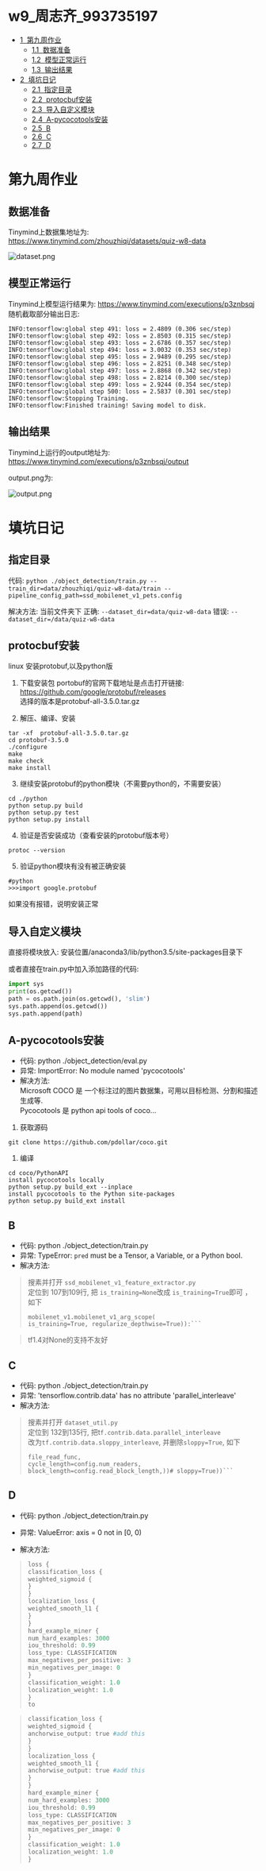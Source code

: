 
<h1>w9_周志齐_993735197<span class="tocSkip"></span></h1>
<div class="toc"><ul class="toc-item"><li><span><a href="#第九周作业" data-toc-modified-id="第九周作业-1"><span class="toc-item-num">1&nbsp;&nbsp;</span>第九周作业</a></span><ul class="toc-item"><li><span><a href="#数据准备" data-toc-modified-id="数据准备-1.1"><span class="toc-item-num">1.1&nbsp;&nbsp;</span>数据准备</a></span></li><li><span><a href="#模型正常运行" data-toc-modified-id="模型正常运行-1.2"><span class="toc-item-num">1.2&nbsp;&nbsp;</span>模型正常运行</a></span></li><li><span><a href="#输出结果" data-toc-modified-id="输出结果-1.3"><span class="toc-item-num">1.3&nbsp;&nbsp;</span>输出结果</a></span></li></ul></li><li><span><a href="#填坑日记" data-toc-modified-id="填坑日记-2"><span class="toc-item-num">2&nbsp;&nbsp;</span>填坑日记</a></span><ul class="toc-item"><li><span><a href="#指定目录" data-toc-modified-id="指定目录-2.1"><span class="toc-item-num">2.1&nbsp;&nbsp;</span>指定目录</a></span></li><li><span><a href="#protocbuf安装" data-toc-modified-id="protocbuf安装-2.2"><span class="toc-item-num">2.2&nbsp;&nbsp;</span>protocbuf安装</a></span></li><li><span><a href="#导入自定义模块" data-toc-modified-id="导入自定义模块-2.3"><span class="toc-item-num">2.3&nbsp;&nbsp;</span>导入自定义模块</a></span></li><li><span><a href="#A-pycocotools安装" data-toc-modified-id="A-pycocotools安装-2.4"><span class="toc-item-num">2.4&nbsp;&nbsp;</span>A-pycocotools安装</a></span></li><li><span><a href="#B" data-toc-modified-id="B-2.5"><span class="toc-item-num">2.5&nbsp;&nbsp;</span>B</a></span></li><li><span><a href="#C" data-toc-modified-id="C-2.6"><span class="toc-item-num">2.6&nbsp;&nbsp;</span>C</a></span></li><li><span><a href="#D" data-toc-modified-id="D-2.7"><span class="toc-item-num">2.7&nbsp;&nbsp;</span>D</a></span></li></ul></li></ul></div>

# 第九周作业

## 数据准备

Tinymind上数据集地址为: https://www.tinymind.com/zhouzhiqi/datasets/quiz-w8-data

![dataset.png](https://raw.githubusercontent.com/zhouzhiqi/Deep-Learning/master/HomeWork/tmp/dataset.png)

## 模型正常运行

Tinymind上模型运行结果为: https://www.tinymind.com/executions/p3znbsqj
随机截取部分输出日志:

```
INFO:tensorflow:global step 491: loss = 2.4809 (0.306 sec/step)
INFO:tensorflow:global step 492: loss = 2.8503 (0.315 sec/step)
INFO:tensorflow:global step 493: loss = 2.6786 (0.357 sec/step)
INFO:tensorflow:global step 494: loss = 3.0032 (0.353 sec/step)
INFO:tensorflow:global step 495: loss = 2.9489 (0.295 sec/step)
INFO:tensorflow:global step 496: loss = 2.8251 (0.348 sec/step)
INFO:tensorflow:global step 497: loss = 2.8868 (0.342 sec/step)
INFO:tensorflow:global step 498: loss = 2.8214 (0.300 sec/step)
INFO:tensorflow:global step 499: loss = 2.9244 (0.354 sec/step)
INFO:tensorflow:global step 500: loss = 2.5837 (0.301 sec/step)
INFO:tensorflow:Stopping Training.
INFO:tensorflow:Finished training! Saving model to disk.
```

## 输出结果
Tinymind上运行的output地址为: https://www.tinymind.com/executions/p3znbsqj/output

output.png为: 

![output.png](https://raw.githubusercontent.com/zhouzhiqi/Deep-Learning/master/HomeWork/tmp/output.png)

# 填坑日记

## 指定目录

代码: `python ./object_detection/train.py --train_dir=data/zhouzhiqi/quiz-w8-data/train --pipeline_config_path=ssd_mobilenet_v1_pets.config `

解决方法: 
当前文件夹下
正确: `--dataset_dir=data/quiz-w8-data`
错误: `--dataset_dir=/data/quiz-w8-data`

## protocbuf安装

linux 安装protobuf,以及python版

1. 下载安装包
portobuf的官网下载地址是点击打开链接: https://github.com/google/protobuf/releases   
选择的版本是protobuf-all-3.5.0.tar.gz

2. 解压、编译、安装

```
tar -xf  protobuf-all-3.5.0.tar.gz
cd protobuf-3.5.0
./configure
make 
make check
make install
```

3. 继续安装protobuf的python模块（不需要python的，不需要安装）
```
cd ./python 
python setup.py build 
python setup.py test 
python setup.py install 
```

4. 验证是否安装成功（查看安装的protobuf版本号）
```
protoc --version 
```

5. 验证python模块有没有被正确安装
```
#python   
>>>import google.protobuf 
```

如果没有报错，说明安装正常

## 导入自定义模块

直接将模块放入: 安装位置/anaconda3/lib/python3.5/site-packages目录下

或者直接在train.py中加入添加路径的代码:

```python
import sys
print(os.getcwd())
path = os.path.join(os.getcwd(), 'slim')
sys.path.append(os.getcwd())
sys.path.append(path)
```

## A-pycocotools安装

- 代码: python ./object_detection/eval.py
- 异常: ImportError: No module named 'pycocotools' 
- 解决方法:  
Microsoft COCO 是 一个标注过的图片数据集，可用以目标检测、分割和描述生成等.    
Pycocotools 是 python api tools of coco...

1. 获取源码
```
git clone https://github.com/pdollar/coco.git
```
1. 编译
```
cd coco/PythonAPI
install pycocotools locally
python setup.py build_ext --inplace
install pycocotools to the Python site-packages
python setup.py build_ext install
```

## B

- 代码: python ./object_detection/train.py
- 异常: TypeError: `pred` must be a Tensor, a Variable, or a Python bool.
- 解决方法:
> 搜素并打开 `ssd_mobilenet_v1_feature_extractor.py`     
> 定位到 107到109行, 把 `is_training=None`改成 `is_training=True`即可 ，如下   
> ```with slim.arg_scope(
> mobilenet_v1.mobilenet_v1_arg_scope(
> is_training=True, regularize_depthwise=True)):```      
> ```

> tf1.4对None的支持不友好

## C

- 代码:  python ./object_detection/train.py
- 异常: 'tensorflow.contrib.data' has no attribute 'parallel_interleave'
- 解决方法:
> 搜素并打开 `dataset_util.py `  
> 定位到 132到135行, 把t`f.contrib.data.parallel_interleave`   
> 改为`tf.contrib.data.sloppy_interleave`, 并删除`sloppy=True`, 如下
> ```tf.contrib.data.sloppy_interleave(
> file_read_func, 
> cycle_length=config.num_readers,
> block_length=config.read_block_length,))# sloppy=True))```
> ```






## D

- 代码: python ./object_detection/train.py    
- 异常: ValueError: axis = 0 not in [0, 0)

- 解决方法:

> ```python
> loss {
> classification_loss {
> weighted_sigmoid {
> }
> }
> localization_loss {
> weighted_smooth_l1 {
> }
> }
> hard_example_miner {
> num_hard_examples: 3000
> iou_threshold: 0.99
> loss_type: CLASSIFICATION
> max_negatives_per_positive: 3
> min_negatives_per_image: 0
> }
> classification_weight: 1.0
> localization_weight: 1.0
> }
> to
> ```

>``` python
>classification_loss {
>weighted_sigmoid {
>anchorwise_output: true #add this
>}
>}
>localization_loss {
>weighted_smooth_l1 {
>anchorwise_output: true #add this
>}
>}
>hard_example_miner {
>num_hard_examples: 3000
>iou_threshold: 0.99
>loss_type: CLASSIFICATION
>max_negatives_per_positive: 3
>min_negatives_per_image: 0
>}
>classification_weight: 1.0
>localization_weight: 1.0
>}
>```
>
>
